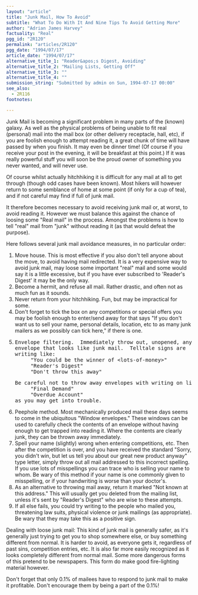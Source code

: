 ```yaml
---
layout: "article"
title: "Junk Mail, How To Avoid"
subtitle: "What To Do With It And Nine Tips To Avoid Getting More"
author: "Adrian James Harvey"
factuality: "Real"
pgg_id: "2R120"
permalink: "articles/2R120"
pgg_date: "1994/07/17"
article_date: "1994/07/17"
alternative_title_1: "Reader&apos;s Digest, Avoiding"
alternative_title_2: "Mailing Lists, Getting Off"
alternative_title_3: ""
alternative_title_4: ""
submission_string: "Submitted by admin on Sun, 1994-07-17 00:00"
see_also:
  - 2R116
footnotes: 

---
```

<div>
<p>Junk Mail is becoming a significant problem in many parts of the (known) galaxy. As well as the physical problems of being unable to fit real (personal) mail into the mail box (or other delivery receptacle, hall, etc), if you are foolish enough to attempt reading it, a great chunk of time will have passed by when you finish. It may even be dinner time! (Of course if you receive your post in the evening, it will be breakfast at this point.) If it was really powerful stuff you will soon be the proud owner of something you never wanted, and will never use.</p>
<p>Of course whilst actually hitchhiking it is difficult for any mail at all to get through (though odd cases have been known). Most hikers will however return to some semblance of home at some point (if only for a cup of tea), and if not careful may find if full of junk mail.</p>
<p>It therefore becomes necessary to avoid receiving junk mail or, at worst, to avoid reading it. However we must balance this against the chance of loosing some "Real mail" in the process. Amongst the problems is how to tell "real" mail from "junk" without reading it (as that would defeat the purpose).</p>
<p>Here follows several junk mail avoidance measures, in no particular order:</p>
<ol>
<li value="1">Move house. This is most effective if you also don't tell anyone about the move, to avoid having mail redirected. It is a very expensive way to avoid junk mail, may loose some important "real" mail and some would say it is a little excessive, but if you have ever subscribed to 'Reader's Digest' it may be the only way.</li>
<li value="2">Become a hermit, and refuse all mail. Rather drastic, and often not as much fun as it sounds.</li>
<li value="3">Never return from your hitchhiking. Fun, but may be impractical for some.</li>
<li value="4">Don't forget to tick the box on any competitions or special offers you may be foolish enough to enter/send away for that says "If you don't want us to sell your name, personal details, location, etc to as many junk mailers as we possibly can tick here," if there is one.</li>
<li value="5">
<pre>
Envelope filtering.  Immediately throw out, unopened, any
envelope that looks like junk mail.  Telltale signs are
writing like:
     "You could be the winner of &lt;lots-of-money&gt;"
     "Reader's Digest"
     "Don't throw this away"
</pre>
<pre>
Be careful not to throw away envelopes with writing on like:
     "Final Demand"
     "Overdue Account"
as you may get into trouble.
</pre>
</li>
<li value="6">Peephole method. Most mechanically produced mail these days seems to come in the ubiquitous "Window envelopes." These windows can be used to carefully check the contents of an envelope without having enough to get trapped into reading it. Where the contents are clearly junk, they can be thrown away immediately.</li>
<li value="7">Spell your name (slightly) wrong when entering competitions, etc. Then after the competition is over, and you have received the standard "Sorry, you didn't win, but let us tell you about our great new product anyway" type letter, simply throw out all mail addressed to this incorrect spelling. If you use lots of misspellings you can trace who is selling your name to whom. Be wary of this method if your name is one commonly given to misspelling, or if your handwriting is worse than your doctor's.</li>
<li value="8">As an alternative to throwing mail away, return it marked "Not known at this address." This will usually get you deleted from the mailing list, unless it's sent by "Reader's Digest" who are wise to these attempts.</li>
<li value="9">If all else fails, you could try writing to the people who mailed you, threatening law suits, physical violence or junk mailings (as appropriate). Be wary that they may take this as a positive sign.</li>
</ol>
<p>Dealing with loose junk mail: This kind of junk mail is generally safer, as it's generally just trying to get you to shop somewhere else, or buy something different from normal. It is harder to avoid, as everyone gets it, regardless of past sins, competition entries, etc. It is also far more easily recognized as it looks completely different from normal mail. Some more dangerous forms of this pretend to be newspapers. This form do make good fire-lighting material however.</p>
<p>Don't forget that only 0.1% of mailees have to respond to junk mail to make it profitable. Don't encourage them by being a part of the 0.1%!</p>
</div>
